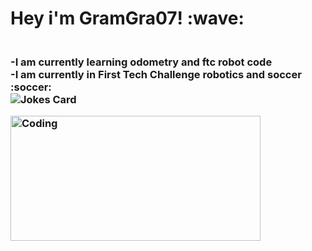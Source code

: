 ###
<h1 align="left">Hey i'm GramGra07! :wave:
<h3 align="left">
<br/>
-I am currently learning odometry and ftc robot code
<br/>
-I am currently in First Tech Challenge robotics and soccer :soccer:
<br/>
<img src="https://readme-jokes.vercel.app/api?hideBorder&theme=dracula" alt="Jokes Card" />
  
<img align="middle" alt="Coding" width="400" height="200"
     src="https://res.cloudinary.com/practicaldev/image/fetch/s--sNXjzc6P--/c_limit%2Cf_auto%2Cfl_progressive%2Cq_66%2Cw_880/https://media1.tenor.com/images/0c34272909ee2a4db5606a014082312b/tenor.gif%3Fitemid%3D15828752">
  <br/>

